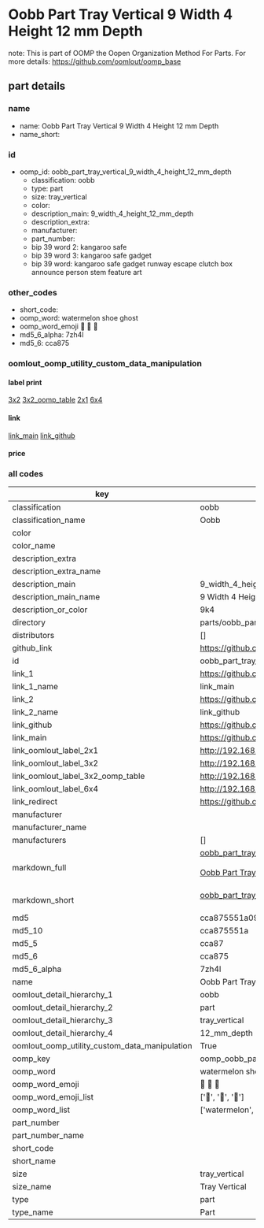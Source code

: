 # Oobb Part Tray Vertical 9 Width 4 Height 12 mm Depth  

note: This is part of OOMP the Oopen Organization Method For Parts. For more details: https://github.com/oomlout/oomp_base

##  part details
  







### name
* name: Oobb Part Tray Vertical 9 Width 4 Height 12 mm Depth
* name_short: 
### id
* oomp_id: oobb_part_tray_vertical_9_width_4_height_12_mm_depth
  * classification: oobb
  * type: part
  * size: tray_vertical
  * color: 
  * description_main: 9_width_4_height_12_mm_depth
  * description_extra: 
  * manufacturer: 
  * part_number: 
  * bip 39 word 2: kangaroo safe
  * bip 39 word 3: kangaroo safe gadget
  * bip 39 word: kangaroo safe gadget runway escape clutch box announce person stem feature art

### other_codes
* short_code: 
* oomp_word: watermelon shoe ghost
* oomp_word_emoji :watermelon: :shoe: :ghost:
* md5_6_alpha: 7zh4l
* md5_6: cca875






### oomlout_oomp_utility_custom_data_manipulation
#### label print
[3x2](http://192.168.1.245:1112/?label=oomp%207zh4l)
[3x2_oomp_table](http://192.168.1.108:1112/?label=oomp%207zh4l)
[2x1](http://192.168.1.242:1112/?label=oomp%207zh4l)
[6x4](http://192.168.1.55:1112/?label=oomp%207zh4l)    

#### link

[link_main](https://github.com/oomlout/oomlout_oomp_version_1_messy/tree/main/parts/oobb_part_tray_vertical_9_width_4_height_12_mm_depth) [link_github](https://github.com/oomlout/oomlout_oomp_version_1_messy/tree/main/parts/oobb_part_tray_vertical_9_width_4_height_12_mm_depth)                             

#### price







### all codes 
| key | value |  
| --- | --- |  
| classification | oobb |  
| classification_name | Oobb |  
| color |  |  
| color_name |  |  
| description_extra |  |  
| description_extra_name |  |  
| description_main | 9_width_4_height_12_mm_depth |  
| description_main_name | 9 Width 4 Height 12 mm Depth |  
| description_or_color | 9k4 |  
| directory | parts/oobb_part_tray_vertical_9_width_4_height_12_mm_depth |  
| distributors | [] |  
| github_link | https://github.com/oomlout/oomlout_oomp_part_src/tree/main/parts/oobb_part_tray_vertical_9_width_4_height_12_mm_depth |  
| id | oobb_part_tray_vertical_9_width_4_height_12_mm_depth |  
| link_1 | https://github.com/oomlout/oomlout_oomp_version_1_messy/tree/main/parts/oobb_part_tray_vertical_9_width_4_height_12_mm_depth |  
| link_1_name | link_main |  
| link_2 | https://github.com/oomlout/oomlout_oomp_version_1_messy/tree/main/parts/oobb_part_tray_vertical_9_width_4_height_12_mm_depth |  
| link_2_name | link_github |  
| link_github | https://github.com/oomlout/oomlout_oomp_version_1_messy/tree/main/parts/oobb_part_tray_vertical_9_width_4_height_12_mm_depth |  
| link_main | https://github.com/oomlout/oomlout_oomp_version_1_messy/tree/main/parts/oobb_part_tray_vertical_9_width_4_height_12_mm_depth |  
| link_oomlout_label_2x1 | http://192.168.1.242:1112/?label=oomp%207zh4l |  
| link_oomlout_label_3x2 | http://192.168.1.245:1112/?label=oomp%207zh4l |  
| link_oomlout_label_3x2_oomp_table | http://192.168.1.108:1112/?label=oomp%207zh4l |  
| link_oomlout_label_6x4 | http://192.168.1.55:1112/?label=oomp%207zh4l |  
| link_redirect | https://github.com/oomlout/oomlout_oomp_version_1_messy/tree/main/parts/oobb_part_tray_vertical_9_width_4_height_12_mm_depth |  
| manufacturer |  |  
| manufacturer_name |  |  
| manufacturers | [] |  
| markdown_full | [oobb_part_tray_vertical_9_width_4_height_12_mm_depth](none)<br>[](none)<br>[Oobb Part Tray Vertical 9 Width 4 Height 12 Mm Depth](none)<br><br> |  
| markdown_short | [oobb_part_tray_vertical_9_width_4_height_12_mm_depth](none)<br><br> |  
| md5 | cca875551a094350b2268bd6bd6f83cc |  
| md5_10 | cca875551a |  
| md5_5 | cca87 |  
| md5_6 | cca875 |  
| md5_6_alpha | 7zh4l |  
| name | Oobb Part Tray Vertical 9 Width 4 Height 12 mm Depth |  
| oomlout_detail_hierarchy_1 | oobb |  
| oomlout_detail_hierarchy_2 | part |  
| oomlout_detail_hierarchy_3 | tray_vertical |  
| oomlout_detail_hierarchy_4 | 12_mm_depth |  
| oomlout_oomp_utility_custom_data_manipulation | True |  
| oomp_key | oomp_oobb_part_tray_vertical_9_width_4_height_12_mm_depth |  
| oomp_word | watermelon shoe ghost |  
| oomp_word_emoji | :watermelon: :shoe: :ghost: |  
| oomp_word_emoji_list | [':watermelon:', ':shoe:', ':ghost:'] |  
| oomp_word_list | ['watermelon', 'shoe', 'ghost'] |  
| part_number |  |  
| part_number_name |  |  
| short_code |  |  
| short_name |  |  
| size | tray_vertical |  
| size_name | Tray Vertical |  
| type | part |  
| type_name | Part |  

